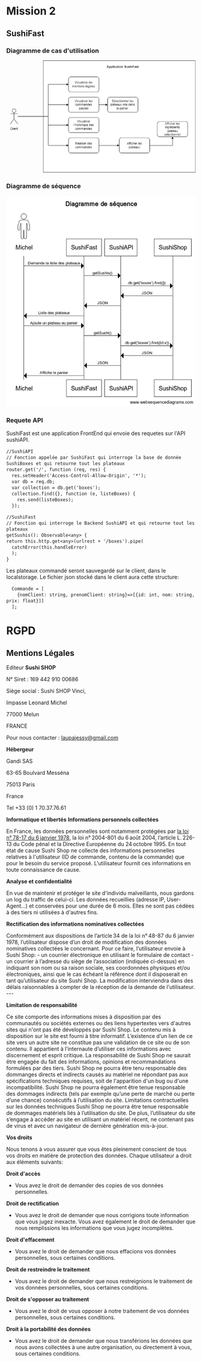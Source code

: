 # Mission 2
## SushiFast

### Diagramme de cas d'utilisation
![Diagramme d'utilisation](src/img/dia_user.png)

### Diagramme de séquence
![Diagramme de séquence](src/img/sequence_diagramme.png)


### Requete API
SushiFast est une application FrontEnd qui envoie des requetes sur l'API sushiAPI.

```
//SushiAPI
// Fonction appelée par SushiFast qui interroge la base de donnée SushiBoxes et qui retourne tout les plateaux
router.get('/', function (req, res) {
  res.setHeader('Access-Control-Allow-Origin', '*');
  var db = req.db;
  var collection = db.get('boxes');
  collection.find({}, function (e, listeBoxes) {
    res.send(listeBoxes);
  });
```

```
//SushiFast
// Fonction qui interroge le Backend SushiAPI et qui retourne tout les plateaux
getSushis(): Observable<any> {
return this.http.get<any>(urlrest + '/boxes').pipe(
  catchError(this.handleError)
  );
}
```


Les plateaux commandé seront sauvegardé sur le client, dans le localstorage. Le fichier json stocké dans le client aura cette structure: 
```
  Commande = [
    {nomClient: string, prenomClient: string}=>[{id: int, nom: string, prix: float}]]
  ];
```




# RGPD
Mentions Légales
---
Editeur
**Sushi SHOP**

N° Siret : 169 442 910 00686

Siège social : Sushi SHOP Vinci,

Impasse Leonard Michel 

77000 Melun

FRANCE

Pour nous contacter : [laupajessy@gmail.com](mailto:laupajessy@gmail.com)

**Hébergeur**

Gandi SAS

63-65 Boulvard Messéna

75013 Paris

France

Tel +33 (0) 1 70.37.76.61

**Informatique et libertés**
**Informations personnels collectées**

En France, les données personnelles sont notamment protégées par [la loi n° 78-17 du 6 janvier 1978](https://legifrance.gouv.fr/affichTexte.do?cidTexte=JORFTEXT000000886460), la loi n° 2004-801 du 6 août 2004, l’article L. 226-13 du Code pénal et la Directive Européenne du 24 octobre 1995. En tout état de cause Sushi Shop ne collecte des informations personnelles relatives à l'utilisateur (ID de commande, contenu de la commande) que pour le besoin du service proposé. L'utilisateur fournit ces informations en toute connaissance de cause.

**Analyse et confidentialité**

En vue de maintenir et protéger le site d'individu malveillants, nous gardons un log du traffic de celui-ci. Les données recueillies (adresse IP, User-Agent...) et conservées pour une durée de 6 mois. Elles ne sont pas cédées à des tiers ni utilisées à d'autres fins.

**Rectification des informations nominatives collectées**

Conformément aux dispositions de l’article 34 de la loi n° 48-87 du 6 janvier 1978, l’utilisateur dispose d’un droit de modification des données nominatives collectées le concernant. Pour ce faire, l’utilisateur envoie à Sushi Shop: - un courrier électronique en utilisant le formulaire de contact - un courrier à l’adresse du siège de l’association (indiquée ci-dessus) en indiquant son nom ou sa raison sociale, ses coordonnées physiques et/ou électroniques, ainsi que le cas échéant la référence dont il disposerait en tant qu’utilisateur du site Sushi Shop. La modification interviendra dans des délais raisonnables à compter de la réception de la demande de l'utilisateur. ---

**Limitation de responsabilité**

Ce site comporte des informations mises à disposition par des communautés ou sociétés externes ou des liens hypertextes vers d'autres sites qui n'ont pas été développés par Sushi Shop. Le contenu mis à disposition sur le site est fourni à titre informatif. L’existence d’un lien de ce site vers un autre site ne constitue pas une validation de ce site ou de son contenu. Il appartient à l’internaute d’utiliser ces informations avec discernement et esprit critique. La responsabilité de Sushi Shop ne saurait être engagée du fait des informations, opinions et recommandations formulées par des tiers. Sushi Shop ne pourra être tenu responsable des dommanges directs et indirects causés au matériel ne répondant pas aux spécifications techniques requises, soit de l'apparition d'un bug ou d'une incompatibilité. Sushi Shop ne pourra également être tenue responsable des dommages indirects (tels par exemple qu’une perte de marché ou perte d’une chance) consécutifs à l’utilisation du site.
Limitations contractuelles sur les données techniques
Sushi Shop ne pourra être tenue responsable de dommages matériels liés à l’utilisation du site. De plus, l’utilisateur du site s’engage à accéder au site en utilisant un matériel récent, ne contenant pas de virus et avec un navigateur de dernière génération mis-à-jour.

**Vos droits**

Nous tenons à vous assurer que vous êtes pleinement conscient de tous vos droits en matière de protection des données. Chaque utilisateur a droit aux éléments suivants:

**Droit d'accès**
- Vous avez le droit de demander des copies de vos données personnelles.

**Droit de rectification**
- Vous avez le droit de demander que nous corrigions toute information que vous jugez inexacte. Vous avez également le droit de demander que nous remplissions les informations que vous jugez incomplètes.

**Droit d'effacement**
- Vous avez le droit de demander que nous effacions vos données personnelles, sous certaines conditions.

**Droit de restreindre le traitement**
- Vous avez le droit de demander que nous restreignions le traitement de vos données personnelles, sous certaines conditions.

**Droit de s'opposer au traitement**
- Vous avez le droit de vous opposer à notre traitement de vos données personnelles, sous certaines conditions.

**Droit à la portabilité des données**
- Vous avez le droit de demander que nous transférions les données que nous avons collectées à une autre organisation, ou directement à vous, sous certaines conditions.
